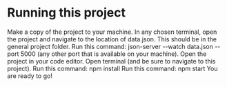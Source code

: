 # Running this project

Make a copy of the project to your machine.
In any chosen terminal, open the project and navigate to the location of data.json. This should be in the general project folder.
Run this command: json-server --watch data.json --port 5000 (any other port that is available on your machine).
Open the project in your code editor. Open terminal (and be sure to navigate to this project).
Run this command: npm install
Run this command: npm start
You are ready to go!


